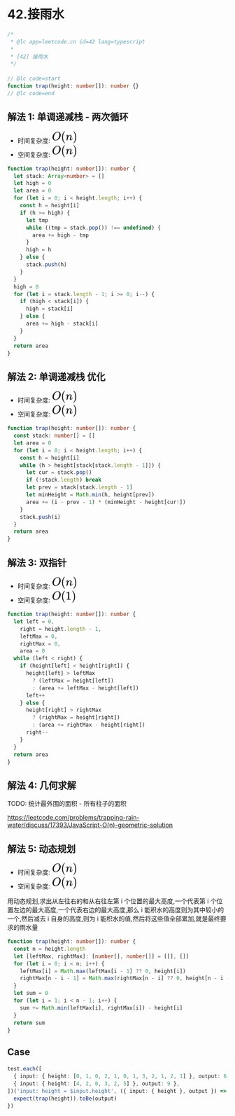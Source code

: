 # 42.接雨水

```ts
/*
 * @lc app=leetcode.cn id=42 lang=typescript
 *
 * [42] 接雨水
 */

// @lc code=start
function trap(height: number[]): number {}
// @lc code=end
```

## 解法 1: 单调递减栈 - 两次循环

- 时间复杂度: <!-- $O(n)$ --> <img style="transform: translateY(0.1em); background: white;" src="./svg/o-n.svg" alt="O(n)">
- 空间复杂度: <!-- $O(n)$ --> <img style="transform: translateY(0.1em); background: white;" src="./svg/o-n.svg" alt="O(n)">

```ts
function trap(height: number[]): number {
  let stack: Array<number> = []
  let high = 0
  let area = 0
  for (let i = 0; i < height.length; i++) {
    const h = height[i]
    if (h >= high) {
      let tmp
      while ((tmp = stack.pop()) !== undefined) {
        area += high - tmp
      }
      high = h
    } else {
      stack.push(h)
    }
  }
  high = 0
  for (let i = stack.length - 1; i >= 0; i--) {
    if (high < stack[i]) {
      high = stack[i]
    } else {
      area += high - stack[i]
    }
  }
  return area
}
```

## 解法 2: 单调递减栈 优化

- 时间复杂度: <!-- $O(n)$ --> <img style="transform: translateY(0.1em); background: white;" src="./svg/o-n.svg" alt="O(n)">
- 空间复杂度: <!-- $O(n)$ --> <img style="transform: translateY(0.1em); background: white;" src="./svg/o-n.svg" alt="O(n)">

```ts
function trap(height: number[]): number {
  const stack: number[] = []
  let area = 0
  for (let i = 0; i < height.length; i++) {
    const h = height[i]
    while (h > height[stack[stack.length - 1]]) {
      let cur = stack.pop()
      if (!stack.length) break
      let prev = stack[stack.length - 1]
      let minHeight = Math.min(h, height[prev])
      area += (i - prev - 1) * (minHeight - height[cur!])
    }
    stack.push(i)
  }
  return area
}
```

## 解法 3: 双指针

- 时间复杂度: <!-- $O(n)$ --> <img style="transform: translateY(0.1em); background: white;" src="./svg/o-n.svg" alt="O(n)">
- 空间复杂度: <!-- $O(1)$ --> <img style="transform: translateY(0.1em); background: white;" src="./svg/o-1.svg" alt="O(1)">

```ts
function trap(height: number[]): number {
  let left = 0,
    right = height.length - 1,
    leftMax = 0,
    rightMax = 0,
    area = 0
  while (left < right) {
    if (height[left] < height[right]) {
      height[left] > leftMax
        ? (leftMax = height[left])
        : (area += leftMax - height[left])
      left++
    } else {
      height[right] > rightMax
        ? (rightMax = height[right])
        : (area += rightMax - height[right])
      right--
    }
  }
  return area
}
```

## 解法 4: 几何求解

TODO: 统计最外围的面积 - 所有柱子的面积

https://leetcode.com/problems/trapping-rain-water/discuss/17393/JavaScript-O(n)-geometric-solution

## 解法 5: 动态规划

- 时间复杂度: <!-- $O(n)$ --> <img style="transform: translateY(0.1em); background: white;" src="./svg/o-n.svg" alt="O(n)">
- 空间复杂度: <!-- $O(n)$ --> <img style="transform: translateY(0.1em); background: white;" src="./svg/o-n.svg" alt="O(n)">

用动态规划,求出从左往右的和从右往左第 i 个位置的最大高度,一个代表第 i 个位置左边的最大高度,一个代表右边的最大高度,那么 i 能积水的高度则为其中较小的一个,然后减去 i 自身的高度,则为 i 能积水的值,然后将这些值全部累加,就是最终要求的雨水量

```ts
function trap(height: number[]): number {
  const n = height.length
  let [leftMax, rightMax]: [number[], number[]] = [[], []]
  for (let i = 0; i < n; i++) {
    leftMax[i] = Math.max(leftMax[i - 1] ?? 0, height[i])
    rightMax[n - i - 1] = Math.max(rightMax[n - i] ?? 0, height[n - i - 1])
  }
  let sum = 0
  for (let i = 1; i < n - 1; i++) {
    sum += Math.min(leftMax[i], rightMax[i]) - height[i]
  }
  return sum
}
```

## Case

```ts
test.each([
  { input: { height: [0, 1, 0, 2, 1, 0, 1, 3, 2, 1, 2, 1] }, output: 6 },
  { input: { height: [4, 2, 0, 3, 2, 5] }, output: 9 },
])('input: height = $input.height', ({ input: { height }, output }) => {
  expect(trap(height)).toBe(output)
})
```
